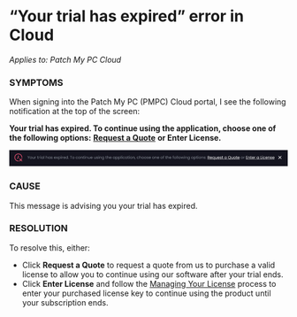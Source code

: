 # “Your trial has expired” error in Cloud

_Applies to: Patch My PC Cloud_

### SYMPTOMS

When signing into the Patch My PC (PMPC) Cloud portal, I see the following notification at the top of the screen:

<strong>Your trial has expired. To continue using the application, choose one of the following options:</strong> [<strong>Request a Quote</strong>](https://patchmypc.com/request-quote#overview) <strong>or Enter License.</strong>

![“Your trial has expired” notification](/_images/image-(1515).png "“Your trial has expired” notification")

### CAUSE

This message is advising you your trial has expired.

### RESOLUTION

To resolve this, either:

* Click <strong>Request a Quote</strong> to request a quote from us to purchase a valid license to allow you to continue using our software after your trial ends.
* Click <strong>Enter License</strong> and follow the [Managing Your License](../../cloud-administration/manage-your-environments-in-cloud/manage-your-cloud-license.md) process to enter your purchased license key to continue using the product until your subscription ends.